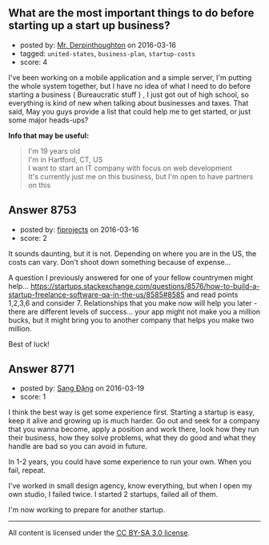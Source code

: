 ## What are the most important things to do before starting up a start up business?

- posted by: [Mr. Derpinthoughton](https://stackexchange.com/users/5696204/mr-derpinthoughton) on 2016-03-16
- tagged: `united-states`, `business-plan`, `startup-costs`
- score: 4

I've been working on a mobile application and a simple server, I'm putting the whole system together, but I have no idea of what I need to do before starting a business ( Bureaucratic stuff ) , I just got out of high school, so everything is kind of new when talking about businesses and taxes. That said, May you guys provide a list that could help me to get started, or just some major heads-ups?

**Info that may be useful:**
>I'm 19 years old<br>
>I'm in Hartford, CT, US<br>
>I want to start an IT company with focus on web development<br>
>It's currently just me on this business, but I'm open to have partners on this



## Answer 8753

- posted by: [fiprojects](https://stackexchange.com/users/5370155/fiprojects) on 2016-03-16
- score: 2

It sounds daunting, but it is not. Depending on where you are in the US, the costs can vary. Don't shoot down something because of expense... 

A question I previously answered for one of your fellow countrymen might help... https://startups.stackexchange.com/questions/8576/how-to-build-a-startup-freelance-software-qa-in-the-us/8585#8585 and read points 1,2,3,6 and consider 7. Relationships that you make now will help you later - there are different levels of success... your app might not make you a million bucks, but it might bring you to another company that helps you make two million.

Best of luck!


## Answer 8771

- posted by: [Sang Đặng](https://stackexchange.com/users/1539426/sang-ng) on 2016-03-19
- score: 1

I think the best way is get some experience first. Starting a startup is easy, keep it alive and growing up is much harder. Go out and seek for a company that you wanna become, apply a position and work there, look how they run their business, how they solve problems, what they do good and what they handle are bad so you can avoid in future.

In 1-2 years, you could have some experience to run your own. When you fail, repeat.

I've worked in small design agency, know everything, but when I open my own studio, I failed twice. I started 2 startups, failed all of them.

I'm now working to prepare for another startup.





---

All content is licensed under the [CC BY-SA 3.0 license](https://creativecommons.org/licenses/by-sa/3.0/).
